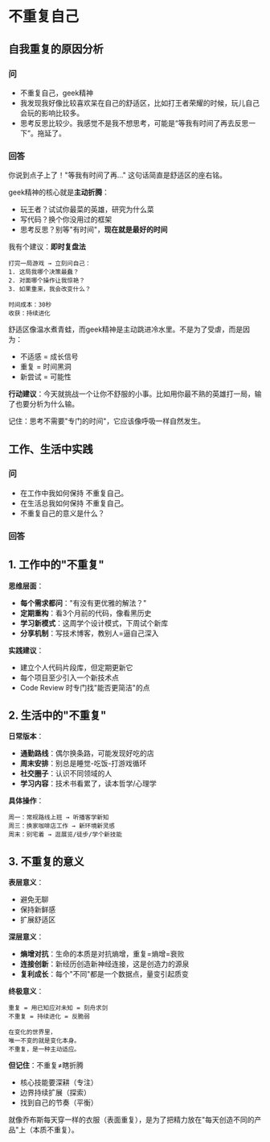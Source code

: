 # 不重复自己

## 自我重复的原因分析

### 问
- 不重复自己，geek精神
- 我发现我好像比较喜欢呆在自己的舒适区，比如打王者荣耀的时候，玩儿自己会玩的影响比较多。
- 思考反思比较少。我感觉不是我不想思考，可能是“等我有时间了再去反思一下”。拖延了。

### 回答
你说到点子上了！"等我有时间了再..." 这句话简直是舒适区的座右铭。

geek精神的核心就是**主动折腾**：
- 玩王者？试试你最菜的英雄，研究为什么菜
- 写代码？换个你没用过的框架
- 思考反思？别等"有时间"，**现在就是最好的时间**

我有个建议：**即时复盘法**
```
打完一局游戏 → 立刻问自己：
1. 这局我哪个决策最蠢？
2. 对面哪个操作让我惊艳？
3. 如果重来，我会改变什么？

时间成本：30秒
收获：持续进化
```

舒适区像温水煮青蛙，而geek精神是主动跳进冷水里。不是为了受虐，而是因为：
- 不适感 = 成长信号
- 重复 = 时间黑洞
- 新尝试 = 可能性

**行动建议**：今天就挑战一个让你不舒服的小事。比如用你最不熟的英雄打一局，输了也要分析为什么输。

记住：思考不需要"专门的时间"，它应该像呼吸一样自然发生。

## 工作、生活中实践

### 问 
- 在工作中我如何保持 不重复自己。
- 在生活总我如何保持 不重复自己。
- 不重复自己的意义是什么？

### 回答
## 1. 工作中的"不重复"


**思维层面**：
- **每个需求都问**："有没有更优雅的解法？"
- **定期重构**：看3个月前的代码，像看黑历史
- **学习新模式**：这周学个设计模式，下周试个新库
- **分享机制**：写技术博客，教别人=逼自己深入

**实践建议**：
- 建立个人代码片段库，但定期更新它
- 每个项目至少引入一个新技术点
- Code Review 时专门找"能否更简洁"的点

## 2. 生活中的"不重复"

**日常版本**：
- **通勤路线**：偶尔换条路，可能发现好吃的店
- **周末安排**：别总是睡觉-吃饭-打游戏循环
- **社交圈子**：认识不同领域的人
- **学习内容**：技术书看累了，读本哲学/心理学

**具体操作**：
```
周一：常规路线上班 → 听播客学新知
周三：换家咖啡店工作 → 新环境新灵感  
周末：别宅着 → 逛展览/徒步/学个新技能
```

## 3. 不重复的意义

**表层意义**：
- 避免无聊
- 保持新鲜感
- 扩展舒适区

**深层意义**：
- **熵增对抗**：生命的本质是对抗熵增，重复=熵增=衰败
- **连接创新**：新经历创造新神经连接，这是创造力的源泉
- **复利成长**：每个"不同"都是一个数据点，量变引起质变

**终极意义**：
```
重复 = 用已知应对未知 = 刻舟求剑
不重复 = 持续进化 = 反脆弱

在变化的世界里，
唯一不变的就是变化本身。
不重复，是一种主动适应。
```

**但记住**：不重复≠瞎折腾
- 核心技能要深耕（专注）
- 边界持续扩展（探索）
- 找到自己的节奏（平衡）

就像乔布斯每天穿一样的衣服（表面重复），是为了把精力放在"每天创造不同的产品"上（本质不重复）。
